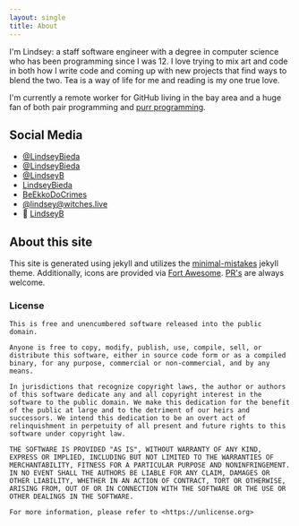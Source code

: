 ```yaml
---
layout: single
title: About
---
```


I'm Lindsey: a staff software engineer with a degree in computer science who has been programming since I was 12. I love trying to mix art and code in both how I write code and coming up with new projects that find ways to blend the two. Tea is a way of life for me and reading is my one true love.

I'm currently a remote worker for GitHub living in the bay area and a huge fan of both pair programming and [purr programming](https://society6.com/product/purr-programmer_sticker).

## Social Media

* <i class="fab fa-fw fa-twitter"></i> [@LindseyBieda](https://twitter.com/LindseyBieda)
* <i class="fab fa-fw fa-instagram"></i> [@LindseyBieda](https://instagram.com/LindseyBieda)
* <i class="fab fa-fw fa-github"></i> [@LindseyB](https://github.com/LindseyB)
* <i class="fab fa-fw fa-itch-io"></i> [LindseyBieda](https://lindseybieda.itch.io)
* <i class="fab fa-fw fa-twitch"></i> [BeEkkoDoCrimes](https://www.twitch.tv/beekkodocrimes/)
* <i class="fab fa-fw fa-mastodon"></i><a href="https://witches.live/@lindsey" rel="me">@lindsey@witches.live</a>
* 🐞 [LindseyB](https://cohost.org/lindseyb)


## About this site

This site is generated using jekyll and utilizes the [minimal-mistakes](https://mmistakes.github.io/minimal-mistakes/) jekyll theme. Additionally, icons are provided via [Fort Awesome](https://fortawesome.com/). [PR's](https://github.com/LindseyB/blog-jekyll/) are always welcome. 

### License

```
This is free and unencumbered software released into the public domain.

Anyone is free to copy, modify, publish, use, compile, sell, or
distribute this software, either in source code form or as a compiled
binary, for any purpose, commercial or non-commercial, and by any
means.

In jurisdictions that recognize copyright laws, the author or authors
of this software dedicate any and all copyright interest in the
software to the public domain. We make this dedication for the benefit
of the public at large and to the detriment of our heirs and
successors. We intend this dedication to be an overt act of
relinquishment in perpetuity of all present and future rights to this
software under copyright law.

THE SOFTWARE IS PROVIDED "AS IS", WITHOUT WARRANTY OF ANY KIND,
EXPRESS OR IMPLIED, INCLUDING BUT NOT LIMITED TO THE WARRANTIES OF
MERCHANTABILITY, FITNESS FOR A PARTICULAR PURPOSE AND NONINFRINGEMENT.
IN NO EVENT SHALL THE AUTHORS BE LIABLE FOR ANY CLAIM, DAMAGES OR
OTHER LIABILITY, WHETHER IN AN ACTION OF CONTRACT, TORT OR OTHERWISE,
ARISING FROM, OUT OF OR IN CONNECTION WITH THE SOFTWARE OR THE USE OR
OTHER DEALINGS IN THE SOFTWARE.

For more information, please refer to <https://unlicense.org>
```
